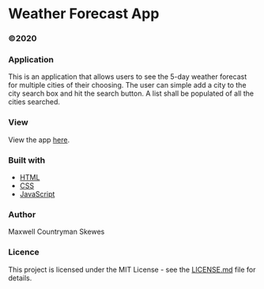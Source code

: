 # Weather Forecast App
### ©2020

### Application
This is an application that allows users to see the 5-day weather forecast for multiple cities of their choosing. The user can simple add a city to the city search box and hit the search button. A list shall be populated of all the cities searched.

### View
View the app [here](https://maxskewes.github.io/Weather-Forcast/).

### Built with
* [HTML](https://html.com/)
* [CSS](https://www.w3schools.com/Css/)
* [JavaScript](https://www.javascript.com/)

### Author
Maxwell Countryman Skewes

### Licence
This project is licensed under the MIT License - see the [LICENSE.md](LICENSE.md) file for details.


